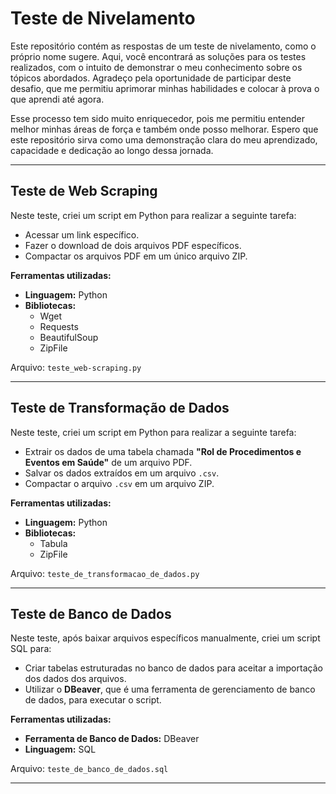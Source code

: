 # Teste de Nivelamento

Este repositório contém as respostas de um teste de nivelamento, como o próprio nome sugere. Aqui, você encontrará as soluções para os testes realizados, com o intuito de demonstrar o meu conhecimento sobre os tópicos abordados. Agradeço pela oportunidade de participar deste desafio, que me permitiu aprimorar minhas habilidades e colocar à prova o que aprendi até agora.

Esse processo tem sido muito enriquecedor, pois me permitiu entender melhor minhas áreas de força e também onde posso melhorar. Espero que este repositório sirva como uma demonstração clara do meu aprendizado, capacidade e dedicação ao longo dessa jornada.

---

## Teste de Web Scraping

Neste teste, criei um script em Python para realizar a seguinte tarefa:

- Acessar um link específico.
- Fazer o download de dois arquivos PDF específicos.
- Compactar os arquivos PDF em um único arquivo ZIP.

**Ferramentas utilizadas:**
- **Linguagem:** Python
- **Bibliotecas:** 
  - Wget
  - Requests
  - BeautifulSoup
  - ZipFile

Arquivo: `teste_web-scraping.py`

---

## Teste de Transformação de Dados

Neste teste, criei um script em Python para realizar a seguinte tarefa:

- Extrair os dados de uma tabela chamada **"Rol de Procedimentos e Eventos em Saúde"** de um arquivo PDF.
- Salvar os dados extraídos em um arquivo `.csv`.
- Compactar o arquivo `.csv` em um arquivo ZIP.

**Ferramentas utilizadas:**
- **Linguagem:** Python
- **Bibliotecas:** 
  - Tabula
  - ZipFile

Arquivo: `teste_de_transformacao_de_dados.py`

---

## Teste de Banco de Dados

Neste teste, após baixar arquivos específicos manualmente, criei um script SQL para:

- Criar tabelas estruturadas no banco de dados para aceitar a importação dos dados dos arquivos.
- Utilizar o **DBeaver**, que é uma ferramenta de gerenciamento de banco de dados, para executar o script.

**Ferramentas utilizadas:**
- **Ferramenta de Banco de Dados:** DBeaver
- **Linguagem:** SQL

Arquivo: `teste_de_banco_de_dados.sql`

---

